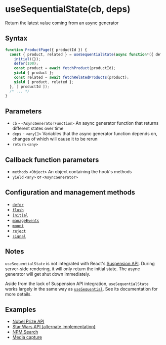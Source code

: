 # useSequentialState(cb, deps)

Return the latest value coming from an async generator

## Syntax

```js
function ProductPage({ productId }) {
  const { product, related } = useSequentialState(async function*({ defer, initial }) => {
    initial({});
    defer(100);
    const product = await fetchProduct(productId);
    yield { product };
    const related = await fetchRelatedProducts(product);
    yield { product, related };
  }, [ productId ]);
  /* ... */
}
```

## Parameters

* `cb` - `<AsyncGeneratorFunction>` An async generator function that returns different states over time
* `deps` - `<any[]>` Variables that the async generator function depends on, changes of which will cause it to be rerun
* `return` `<any>`

## Callback function parameters

* `methods` `<Object>` An object containing the hook's methods
* `yield`  `<any>` or `<AsyncGenerator>`

## Configuration and management methods

* [`defer`](./defer.md#readme)
* [`flush`](./flush.md#readme)
* [`initial`](./initial.md#readme)
* [`manageEvents`](./manageEvents.md#readme)
* [`mount`](./mount.md#readme)
* [`reject`](./reject.md#readme)
* [`signal`](./signal.md#readme)

## Notes

`useSequentialState` is not integrated with React's
[Suspension API](https://reactjs.org/docs/react-api.html#reactsuspense). During server-side rendering, it will only
return the initial state. The async generator will get shut down immediately.

Aside from the lack of Suspension API integration, `useSequentialState` works largely in the same way as
[`useSequential`](./useSequential.md#readme). See its documentation for more details.

## Examples

* [Nobel Prize API](../examples/nobel/README.md#readme)
* [Star Wars API (alternate implementation)](../examples/swapi-hook/README.md#readme)
* [NPM Search](../examples/npm-input/README.md#readme)
* [Media capture](../examples/media-cap/README.md#readme)
